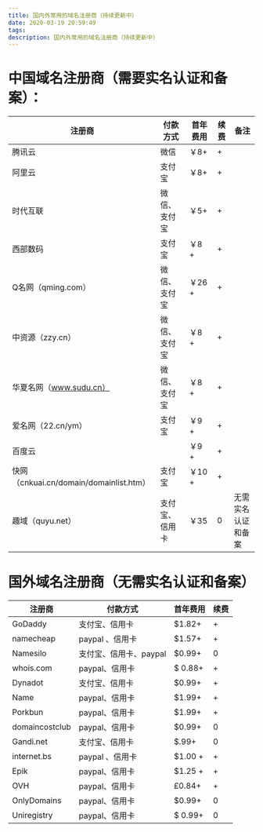 ```yaml
---
title: 国内外常用的域名注册商（持续更新中）
date: 2020-03-19 20:59:49
tags:
description: 国内外常用的域名注册商（持续更新中）
---
```

# 中国域名注册商（需要实名认证和备案）：
 |注册商  |付款方式  | 首年费用 | 续费 |备注
| --- | --- | --- | --- | --- |
|腾讯云 | 微信 |￥8+  | + |
|阿里云  |支付宝  |￥8+ | + | 
|时代互联  |微信、支付宝  | ￥5+ | + | 
|西部数码 | 支付宝 |￥8 + |+  |
|Q名网（qming.com） | 微信、支付宝 |￥26 +  | + |
|中资源（zzy.cn） | 微信、支付宝 | ￥8 + | + |
|华夏名网（www.sudu.cn） |微信、支付宝  | ￥8 + |+  | 
| 爱名网（22.cn/ym） |支付宝  | ￥9 + | + |  
| 百度云 |  |￥9 +  |+  |  
| 快网（cnkuai.cn/domain/domainlist.htm） | 支付宝 |￥10 +  |+  |  
| 趣域（quyu.net） | 支付宝、信用卡 |￥35  | 0 |无需实名认证和备案

# 国外域名注册商（无需实名认证和备案）
| 注册商 |付款方式  | 首年费用 | 续费 |
| --- | --- | --- | --- |
| GoDaddy | 支付宝、信用卡 | $1.82+ |+  |
| namecheap |paypal 、信用卡 | $1.57+ |+  |
| Namesilo | 支付宝、信用卡、paypal | $0.99+ | 0 |
|whois.com |paypal、信用卡|  $ 0.88+  |+  |
| Dynadot | 支付宝、信用卡 | $0.99+ | + |
| Name | paypal、信用卡 | $1.99+ | + |
| Porkbun | paypal、信用卡 | $1.99+ | + |
|domaincostclub|paypal、信用卡|$0.99+ |0|
|Gandi.net|支付宝、信用卡|$.99+|0
|internet.bs| paypal 、信用卡 | $1.00 +  |+
| Epik | paypal、信用卡 | $1.25 +|+
|OVH |paypal、信用卡 | £0.84+ |+
|OnlyDomains|paypal、信用卡|$0.99+|0
|Uniregistry |paypal、信用卡  |$ 0.99+ |0






